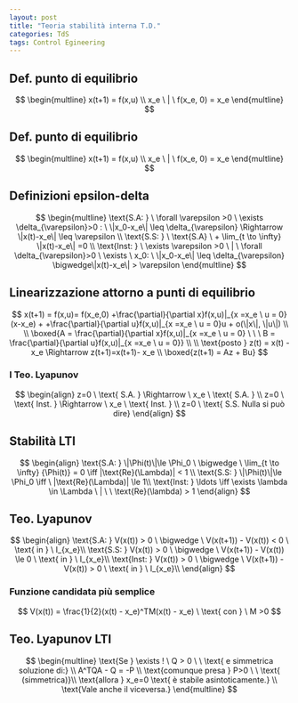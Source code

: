 ```yaml
---
layout: post
title: "Teoria stabilità interna T.D."
categories: TdS
tags: Control Egineering
---
```

## Def. punto di equilibrio

$$
\begin{multline}
x(t+1) = f(x,u) \\
x_e \ | \  f(x_e, 0) = x_e
\end{multline}
$$

<!--excerpt-->
## Def. punto di equilibrio

$$
\begin{multline}
x(t+1) = f(x,u) \\
x_e \ | \  f(x_e, 0) = x_e
\end{multline}
$$

## Definizioni epsilon-delta

$$
\begin{multline}
\text{S.A: } \ \forall \varepsilon >0 \ \exists \delta_{\varepsilon}>0 : \ \|x_0-x_e\| \leq \delta_{\varepsilon} \Rightarrow \|x(t)-x_e\| \leq \varepsilon \\
\text{S.S: } \ \text{S.A} \ + \lim_{t \to \infty} \|x(t)-x_e\| =0 \\ 
\text{Inst: } \ \exists \varepsilon >0 \ | \ \forall \delta_{\varepsilon}>0 \ \exists \ x_0: \ \|x_0-x_e\| \leq \delta_{\varepsilon} \bigwedge\|x(t)-x_e\| > \varepsilon
\end{multline}
$$

## Linearizzazione attorno a punti di equilibrio

$$
x(t+1) = f(x,u)= f(x_e,0) +\frac{\partial}{\partial x}f(x,u)|_{x =x_e \ u = 0}(x-x_e) + +\frac{\partial}{\partial u}f(x,u)|_{x =x_e \ u = 0}u + o(\|x\|, \|u\|) \\  \\
\boxed{A = \frac{\partial}{\partial x}f(x,u)|_{x =x_e \ u = 0} \ \ \ B = \frac{\partial}{\partial u}f(x,u)|_{x =x_e \ u = 0}} \\ \\
\text{posto } z(t) = x(t) - x_e \Rightarrow z(t+1)=x(t+1)- x_e \\ 
\boxed{z(t+1) = Az + Bu}
$$

### I Teo. Lyapunov

$$
\begin{align}
z=0 \ \text{ S.A. } \Rightarrow \ x_e  \ \text{ S.A. }  \\
z=0 \ \text{ Inst. } \Rightarrow \ x_e  \ \text{ Inst. } \\
z=0 \ \text{ S.S. Nulla si può dire} 
\end{align}
$$

## Stabilità LTI

$$
\begin{align}
\text{S.A: } \|\Phi(t)\|\le \Phi_0 \ \bigwedge \ \lim_{t \to \infty} {\Phi(t)} = 0  \iff |\text{Re}(\Lambda)| < 1 \\
 \text{S.S: } \|\Phi(t)\|\le \Phi_0 \iff \ |\text{Re}(\Lambda)| \le 1\\ 
\text{Inst: } \ldots \iff \exists \lambda \in \Lambda \ | \ \ \text{Re}(\lambda) > 1
\end{align}
$$

## Teo. Lyapunov

$$
\begin{align}
\text{S.A: } V(x(t)) > 0 \ \bigwedge \ V(x(t+1)) - V(x(t)) < 0 \ \text{ in } \ I_{x_e}\\
 \text{S.S: } V(x(t)) > 0 \ \bigwedge \ V(x(t+1)) - V(x(t)) \le 0 \ \text{ in } \ I_{x_e}\\ 
\text{Inst: } V(x(t)) > 0 \ \bigwedge \ V(x(t+1)) - V(x(t)) > 0 \ \text{ in } \ I_{x_e}\\
\end{align}
$$

### Funzione candidata più semplice

$$
V(x(t)) = \frac{1}{2}(x(t) - x_e)^TM(x(t) - x_e) \ \text{ con } \ M >0
$$

## Teo. Lyapunov LTI

$$
\begin{multline}
\text{Se } \exists ! \ Q > 0 \ \ \text{    e simmetrica soluzione di:} \\
A^TQA - Q = -P \\
\text{comunque presa } P>0 \ \ \text{  (simmetrica)}\\
\text{allora } x_e=0 \text{ è stabile asintoticamente.} \\
\text{Vale anche il viceversa.}
\end{multline}
$$


